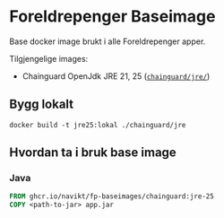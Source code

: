 # Foreldrepenger Baseimage
Base docker image brukt i alle Foreldrepenger apper.

Tilgjengelige images:
* Chainguard OpenJdk JRE 21, 25 ([`chainguard/jre/`](chainguard/jre))

## Bygg lokalt
```shell script
docker build -t jre25:lokal ./chainguard/jre
```
## Hvordan ta i bruk base image

### Java
```dockerfile
FROM ghcr.io/navikt/fp-baseimages/chainguard:jre-25
COPY <path-to-jar> app.jar
```